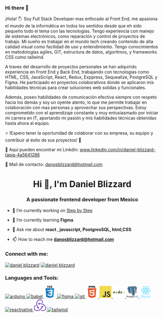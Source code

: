 ### Hi there 👋

¡Hola! 🖐 Soy Full Stack Developer mas enfocado al Front End, me apasiona el mundo de la informática en todos los sentidos desde que eh sido pequeño todo el tema con las tecnologías. Tengo experiencia con manejo de sistemas electrónicos, como reparación y control de proyectos de trabajo. Mi sueño es trabajar en el mundo tech creando contenido de alta calidad visual como facilidad de uso y entendimiento. Tengo conocimientos en metodologías agiles, GIT, estructura de datos, algoritmos, y frameworks CSS como tailwind.


A traves del desarrollo de proyectos personales se han adquirido experiencia en Front End y Back End, trabajando con tecnologias como HTML, CSS, JavaScript, React, Redux, Exppress, Sequealize, PostgreSQL y Figma. He participado en proyectos colaborativos donde se aplicaron mis habilidades técnicas para crear soluciones web solidas y funcionales.

Además, poseo habilidades de comunicación efectiva siempre con respeto hacia los demás y soy un oyente atento, lo que me permite trabajar en colaboración con mas personas y aprovechar sus perspectivas. Estoy comprometido con el aprendizaje constante y muy entusiasmado por iniciar mi carrera en IT, aportando mi pasión y mis habilidades técnicas obtenidas hasta ahora al equipo.

⭐ !Espero tener la oportunidad de colaborar con su empresa, su equipo y contribuir al éxito de sus proyectos! 🌟

🔎 Aquí pueden encontrar mi Linkdin: www.linkedin.com/in/daniel-blizzard-tapia-4a5641286

🔎 Mail de contacto: danosblizzard@hotmail.com

<h1 align="center">Hi 👋, I'm Daniel Blizzard</h1>
<h3 align="center">A passionate frontend developer from Mexico</h3>

- 🔭 I’m currently working on [Step by Step](https://step-by-step-pi.vercel.app/)

- 🌱 I’m currently learning **Figma**

- 💬 Ask me about **react , javascript, PostgresSQL, html,CSS**

- 📫 How to reach me **danosblizzard@hotmail.com**

<h3 align="left">Connect with me:</h3>
<p align="left">
<a href="https://linkedin.com/in/daniel blizzard" target="blank"><img align="center" src="https://raw.githubusercontent.com/rahuldkjain/github-profile-readme-generator/master/src/images/icons/Social/linked-in-alt.svg" alt="daniel blizzard" height="30" width="40" /></a>
<a href="https://fb.com/daniel blizzard" target="blank"><img align="center" src="https://raw.githubusercontent.com/rahuldkjain/github-profile-readme-generator/master/src/images/icons/Social/facebook.svg" alt="daniel blizzard" height="30" width="40" /></a>
</p>

<h3 align="left">Languages and Tools:</h3>
<p align="left"> <a href="https://www.arduino.cc/" target="_blank" rel="noreferrer"> <img src="https://cdn.worldvectorlogo.com/logos/arduino-1.svg" alt="arduino" width="40" height="40"/> </a> <a href="https://babeljs.io/" target="_blank" rel="noreferrer"> <img src="https://www.vectorlogo.zone/logos/babeljs/babeljs-icon.svg" alt="babel" width="40" height="40"/> </a> <a href="https://www.w3schools.com/css/" target="_blank" rel="noreferrer"> <img src="https://raw.githubusercontent.com/devicons/devicon/master/icons/css3/css3-original-wordmark.svg" alt="css3" width="40" height="40"/> </a> <a href="https://www.figma.com/" target="_blank" rel="noreferrer"> <img src="https://www.vectorlogo.zone/logos/figma/figma-icon.svg" alt="figma" width="40" height="40"/> </a> <a href="https://git-scm.com/" target="_blank" rel="noreferrer"> <img src="https://www.vectorlogo.zone/logos/git-scm/git-scm-icon.svg" alt="git" width="40" height="40"/> </a> <a href="https://www.w3.org/html/" target="_blank" rel="noreferrer"> <img src="https://raw.githubusercontent.com/devicons/devicon/master/icons/html5/html5-original-wordmark.svg" alt="html5" width="40" height="40"/> </a> <a href="https://developer.mozilla.org/en-US/docs/Web/JavaScript" target="_blank" rel="noreferrer"> <img src="https://raw.githubusercontent.com/devicons/devicon/master/icons/javascript/javascript-original.svg" alt="javascript" width="40" height="40"/> </a> <a href="https://nodejs.org" target="_blank" rel="noreferrer"> <img src="https://raw.githubusercontent.com/devicons/devicon/master/icons/nodejs/nodejs-original-wordmark.svg" alt="nodejs" width="40" height="40"/> </a> <a href="https://www.postgresql.org" target="_blank" rel="noreferrer"> <img src="https://raw.githubusercontent.com/devicons/devicon/master/icons/postgresql/postgresql-original-wordmark.svg" alt="postgresql" width="40" height="40"/> </a> <a href="https://reactjs.org/" target="_blank" rel="noreferrer"> <img src="https://raw.githubusercontent.com/devicons/devicon/master/icons/react/react-original-wordmark.svg" alt="react" width="40" height="40"/> </a> <a href="https://reactnative.dev/" target="_blank" rel="noreferrer"> <img src="https://reactnative.dev/img/header_logo.svg" alt="reactnative" width="40" height="40"/> </a> <a href="https://redux.js.org" target="_blank" rel="noreferrer"> <img src="https://raw.githubusercontent.com/devicons/devicon/master/icons/redux/redux-original.svg" alt="redux" width="40" height="40"/> </a> <a href="https://tailwindcss.com/" target="_blank" rel="noreferrer"> <img src="https://www.vectorlogo.zone/logos/tailwindcss/tailwindcss-icon.svg" alt="tailwind" width="40" height="40"/> </a> </p>

